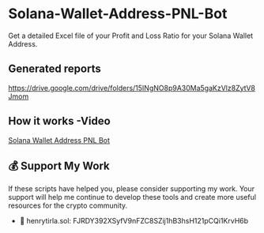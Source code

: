 # Solana-Wallet-Address-PNL-Bot
Get  a detailed Excel file of your Profit and Loss Ratio for your Solana Wallet Address.


## Generated reports 
https://drive.google.com/drive/folders/15INgNO8p9A30Ma5gaKzVlz8ZytV8Jmom

## How it works -Video
[Solana Wallet Address PNL Bot](https://www.youtube.com/watch?v=C4f4RA-mLbc&t=166s&ab_channel=HenryTirla)


## 💰 Support My Work
If these scripts have helped you, please consider supporting my work. Your support will help me continue to develop these tools and create more useful resources for the crypto community.

- 🚀 henrytirla.sol:   FJRDY392XSyfV9nFZC8SZij1hB3hsH121pCQi1KrvH6b

